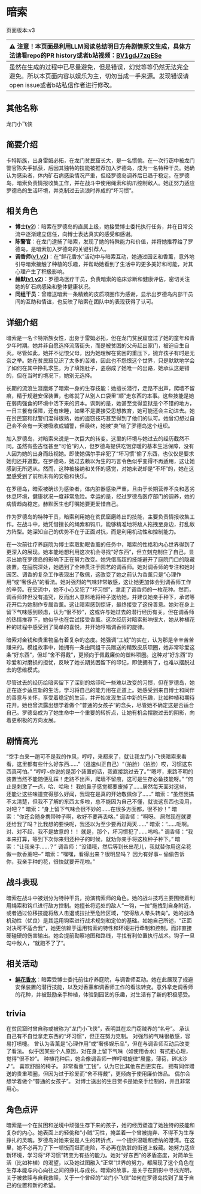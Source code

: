 # 暗索
页面版本:v3
 

| :warning: 注意！本页面是利用LLM阅读总结明日方舟剧情原文生成，具体方法请看repo的PR history或者b站视频：[BV1gdJ7zqESe](https://www.bilibili.com/video/BV1gdJ7zqESe/)         |
|:----------------------------|
| 虽然在生成的过程中已尽量避免，但是错误，幻觉等等仍然无法完全避免。所以本页面内容以娱乐为主，切勿当成一手来源。发现错误请open issue或者b站私信作者进行修改。|



## 其他名称
龙门小飞侠
## 简要介绍
卡特斯族，出身雷姆必拓，在龙门贫民窟长大，是一名惯偷。在一次行窃中被龙门警官陈失手抓获，后因其独特的技能被推荐加入罗德岛，成为一名特种干员。她确认为感染者，体内矿石病感染情况严重，但经罗德岛调养后已趋于稳定。在罗德岛，暗索负责情报收集工作，并在战斗中使用绳索和钩爪控制敌人。她正努力适应罗德岛的生活环境，并克制过去流浪时养成的“坏习惯”。
## 相关角色
-   **博士([v2](extended_char_bo_shi.md))**：暗索在罗德岛的直属上级，她接受博士委托执行任务，并在日常交流中逐渐建立信任，向博士表达真实的感受和感谢。
-   **陈警官**：在龙门逮捕了暗索，发现了她的特殊能力和价值，并将她推荐给了罗德岛，是暗索加入罗德岛的关键引荐人。
-   **调香师([v1](../chars/char_181_flower.md),[v2](char_181_flower.md))**：在“鲜花香水”活动中与暗索互动，她通过园艺和香薰，意外地引导暗索接触了种植的乐趣，并帮助她看到了生活中的更多美好和可能，对其心理产生了积极影响。
-   **赫默([v1](../chars/char_108_silent.md),[v2](char_108_silent.md))**：罗德岛医疗干员，负责暗索的临床诊断和健康评估，密切关注她的矿石病感染和整体健康状况。
-   **同组干员**：曾赠送暗索一条精致的皮质项圈作为感谢，显示出罗德岛内部干员间的互助和情谊，也反映了暗索在团队中的表现获得了认可。
## 详细介绍
暗索是一名卡特斯族女性，出身于雷姆必拓，但在龙门贫民窟度过了她的童年和青少年时期。她并非自愿选择流落街头，而是被贫困的父母赶出家门，被迫自生自灭。尽管如此，她并不记恨父母，因为她理解在贫困的重压下，抛弃孩子有时是无奈之举。她在贫民窟见识了太多的苦难，因此也不怨恨这个世界，只是默默地学会了如何在其中挣扎求生。为了填饱肚子，盗窃成了她唯一的出路，她承认这是错的，但在当时的境况下，她别无选择。

长期的流浪生涯磨炼了暗索一身的生存技能：她擅长潜行，走路不出声，爬墙不留痕，精于规避安保装置，也练就了从别人口袋里“顺”走东西的本事。这些技能是她在弱肉强食的环境中活下来的资本。讽刺的是，她甚至觉得监狱是个不错的地方，一日三餐有保障，还有床睡，如果不是要接受思想教育，她可能还会主动进去。她在贫民窟和狱警们混得很熟，她的盗窃技巧甚至得到了他们的认可。她曾幻想过自己会不会有一天被吸收成辅警，但最终，她被“卖”给了罗德岛这个组织。

加入罗德岛，对暗索来说是一次巨大的转变。这里的环境与她过去的经历截然不同。虽然有些古怪甚至“可怕”的人，但罗德岛提供吃饱穿暖的基本生活保障，没有人因为她的出身而歧视她。即使她偶尔手痒犯了“坏习惯”偷了东西，也仅仅是要求她归还并道歉。在罗德岛，她过去赖以为生的巧言令色似乎变得不再适用，这让她感到无所适从。然而，这种被接纳和关怀的感觉，对她来说却是“不坏”的，她在这里感受到了前所未有的安稳和快乐。

在罗德岛，暗索被确诊为感染者，体内脏器感染严重，且由于长期营养不良和恶劣休息环境，健康状况一度非常危险。幸运的是，经过罗德岛医疗部门的调养，她的病情趋向稳定。赫默医生也叮嘱她要更爱惜自己。

作为罗德岛的特种干员，暗索利用她在贫民窟磨练出的技能，主要负责情报收集工作。在战斗中，她凭借擅长的绳索和钩爪，能够精准地将敌人拖拽至身边，打乱敌方阵型。她深知自己的优势不在于正面对抗，而是利用机动性和控制能力。

在一次前往疗养庭院为博士索取助眠香薰的任务中，暗索的性格和内心世界得到了更深入的展现。她本能地想利用这次机会寻找“好东西”，但立刻克制住了自己，显示出她在罗德岛的影响下正在努力改变。她凭借高超的技能避开了庭院门口的隐藏装置。在庭院深处，她遇到了全神贯注于园艺的调香师。她对调香师的专注和她对园艺、调香的复杂工作表现出了敬佩，这改变了她之前认为香薰只是“心理作用”或“奢侈品”的看法。她对强烈的气味非常敏感，这让她更加体会到调香师工作的辛劳。在交流中，她不小心又犯了“坏习惯”，拿走了调香师的一枚花种。然而，调香师非但没有追究，反而出人意料地将种子送给她，并建议她亲手种下，承诺等花开后为她制作专属香薰。这让暗索感到惊讶，最终接受了这份善意。她对在身上留下气味感到顾虑，认为“很不妙”，这或许与她过去的潜行经历有关。但在调香师的热情推荐下，她似乎也在尝试接受香薰。这次经历对暗索影响很大，她从种植花种的过程中感受到了简单的喜悦，并开始哼唱调香师的旋律。

暗索对金钱和贵重物品有着复杂的态度。她强调“工钱”的实在，认为那是辛辛苦苦赚来的。模组故事中，她拥有一条由同组干员赠送的精致皮质项圈，她非常珍爱这条“好东西”，但却“舍不得戴”，更倾向于佩戴廉价的塑料项圈。这种对“好东西”的珍爱和对磨损的担忧，反映了她长期贫困留下的印记，即使拥有了，也难以摆脱过去的思维模式。

尽管过去的经历给暗索留下了深刻的烙印和一些难以改变的习惯，但在罗德岛，她正在逐步适应新的生活，学习将自己的能力用在正道上。她感受到来自博士和同伴的善意与关怀，享受着稳定的生活，并开始发现生活中新的乐趣，比如种植和期待花开。她也曾流露出想学着做个“普通的女孩子”的念头，尽管她不确定这是否适合自己。罗德岛成为了她生命中一个重要的转折点，让她有机会摆脱过去的阴影，向着更积极的方向发展。
## 剧情高光
“空手白来一趟可不是我的作风，哼哼，来都来了，就让我龙门小飞侠暗索来看看，这里都有些什么好东西......”（迅速纠正自己）“（拍脸）（拍脸）哎，习惯这东西真可怕。”
“哼哼~你说的是那个装置的话，我直接跳过去了。”“嗯哼，来路不明的装置当然不能随便乱踩！走路不出声，爬墙不留痕，这可是生存必备技能呀。”
“何止是刺激了一点，哈、哈啾！ 我的鼻子感觉都要废掉了......居然每天面对这些，还能让这些味道变得那么好闻，我现在是真的开始敬佩你了......”
暗索：“虽然我搞不太清楚，但我不了解的东西太多啦，总不能因为自己不懂，就说这东西也没用，对吧？”
暗索：“身上留下气味会很不妙的......在很多方面都，很不妙！”
暗索：“你还会随身携带种子啊，收好不要再丢咯。” 调香师：“啊呀。 居然现在就要还给我了吗？比我想的要快呢，我还以为至少要再过两天......” 暗索：“......呃啊。 对、对不起，我不是故意的！！ 就是，那个，坏习惯犯了......呜呜。”
调香师：“我本来打算，等到下次你来归还种子的时候，就劝你亲手将这枚种子种下。” 暗索：“让我亲手......？” 调香师：“没错哦，然后等到长出花儿，我就替你用这朵花做一款香薰吧~”
暗索：“嘿嘿，看得出来？很明显吗？ 因为有好事~ 偷偷告诉你，我亲手种的花，很快就要开花啦。”
## 战斗表现
暗索在战斗中被划分为特种干员，扮演钩索师的角色。她的战斗技巧主要围绕着利用绳索和钩爪进行敌方控制。她擅长将远处的敌人“一钩，一拉”拖拽到自身附近，或者通过位移技能将敌人击退或拉扯至危险区域，“使得敌人晕头转向”。她的战场机动性（优良）是其运用钩索进行战术规划和定位的基础。如她自己所述，“正面对决可不适合我”，她更依赖于运用钩索的特性和环境进行牵制和控制，而非直接硬碰硬的伤害输出。她会提前勘察地图和路线，寻找有利位置执行战术。钩子一旦勾中敌人，“就跑不了了”。
## 相关活动
-   **[鲜花香水](../stories/story_rope_set_1.md)**：暗索受博士委托前往疗养庭院，与调香师互动。她在此展现了规避安保装置的潜行技能，以及对香薰和调香师工作的看法转变。意外拿走调香师的花种，并被鼓励亲手种植，体验到园艺的乐趣，对生活有了新的积极感受。
## trivia
在贫民窟时曾自称或被称为“龙门小飞侠”，表明其在龙门窃贼界的“名号”。
承认自己有不自觉拿走东西的“坏习惯”，但正在努力克制。
对强烈的气味很敏感，容易打喷嚏。
曾认为香薰是“心理作用”或“奢侈娱乐品”，但在与调香师互动后改变了看法。
似乎因某些个人原因，对在身上留下气味（如使用香水）有抗拒心理，觉得“很不妙”。
种植花种后，她会像调香师一样哼唱旋律“晨露，薄荷，碎冰沙♪”。
喜欢舒服的椅子。
非常看重“工钱”，认为它比其他东西更实在。
拥有同伴赠送的贵重项圈，但因为过于珍爱而“舍不得戴”，更倾向于使用廉价饰品。
偶尔会想学着做个“普通的女孩子”。
对博士送出的生日贺卡是她亲手绘制的，并且非常用心。
## 角色点评
暗索是一个在贫困和逆境中顽强生存下来的孩子，她的经历塑造了她独特的技能和复杂的内心。她表面上的轻佻和“小贼”习性，掩盖着一个曾被抛弃、不得不为生存挣扎的灵魂。罗德岛对她来说是人生的转折点，一个提供温暖和接纳的港湾。在这里，她不必再为了下一顿饭而铤而走险，不必再在肮脏的街道上躲藏。她努力适应新环境，学习将“坏习惯”转变为有益的能力。她对“好东西”的矛盾态度，对简单生活（比如种植）的渴望，以及她试图融入“正常”世界的努力，都展现了这个角色在生存本能与内心向往之间的挣扎与成长。暗索的故事，是关于在阴影中寻找光明，关于被救赎与自我救赎，关于一个曾经的“龙门小飞侠”如何在罗德岛找到了属于自己的位置和新的希望。